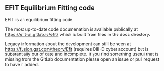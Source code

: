 
EFIT Equilibrium Fitting code
------------------------------

EFIT is an equilibrium fitting code.  

The most up-to-date code documenation is available publically at https://efit-ai.gitlab.io/efit/ which is built from files in the docs directory.

Legacy information about the development can still be seen at https://fusion.gat.com/theory/Efit (requires DIII-D cyber account) but is substantially out of date and incomplete. If you find something useful that is missing from the GitLab documentation please open an issue or pull request to have it added.
